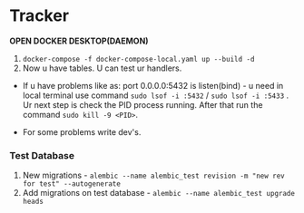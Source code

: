 # Tracker

**OPEN DOCKER DESKTOP(DAEMON)**
1. `docker-compose -f docker-compose-local.yaml up --build -d`
2. Now u have tables. U can test ur handlers.

- If u have problems like as: port 0.0.0.0:5432 is listen(bind) - u need in local terminal use command `sudo lsof -i :5432` / `sudo lsof -i :5433` . Ur next step is check the PID process running. After that run the command `sudo kill -9 <PID>`.

- For some problems write dev's.

### Test Database
1. New migrations - `alembic --name alembic_test revision -m "new rev for test" --autogenerate`
2. Add migrations on test database - `alembic --name alembic_test upgrade heads`
